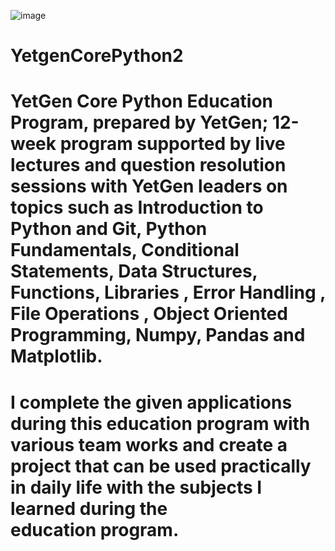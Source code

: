 ![image](https://yetkingencler.com/wp-content/uploads/2021/07/YetGenLogo.png)

# YetgenCorePython2
 # YetGen Core Python Education Program, prepared by YetGen; 12-week program supported by live lectures and question resolution sessions with YetGen leaders on topics such as Introduction to Python and Git, Python Fundamentals, Conditional Statements, Data Structures, Functions, Libraries , Error Handling , File Operations , Object Oriented Programming, Numpy, Pandas and Matplotlib.

 # I complete the given applications during this education program with various team works and create a project that can be used practically in daily life with the subjects I learned during the education program.




